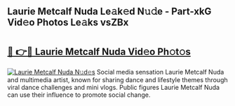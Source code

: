 ## Laurie Metcalf Nuda Le𝚊k𝚎d N𝚞𝚍e - Part-xkG Vid𝚎o Photos Le𝚊ks vsZBx

# <h2><a href="http://fbdr9m.evod.top/?m=Laurie+Metcalf+Nuda">🔗 👉🔴 Laurie Metcalf Nuda Vid𝚎o Ph𝚘t𝚘s</a></h2>

[![Laurie Metcalf Nuda N𝚞d𝚎s](https://i.imgur.com/8V9OHl7.gif)](http://fbdr9m.evod.top/?m=Laurie+Metcalf+Nuda)
Social media sensation Laurie Metcalf Nuda and multimedia artist, known for sharing dance and lifestyle themes through viral dance challenges and mini vlogs. Public figures Laurie Metcalf Nuda can use their influence to promote social change. 
